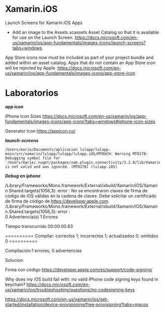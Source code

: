 # Xamarin.iOS


Launch Screens for Xamarin.iOS Apps
- Add an image to the Assets.xcassets Asset Catalog so that it is available for use on the Launch Screen. 
https://docs.microsoft.com/en-us/xamarin/ios/app-fundamentals/images-icons/launch-screens?tabs=windows

 App Store icons now must be included as part of your project bundle and added within an asset catalog. Apps that do not contain an App Store icon will be rejected by Apple.
https://docs.microsoft.com/en-us/xamarin/ios/app-fundamentals/images-icons/app-store-icon

# Laboratorios

***app icon***

iPhone Icon Sizes
https://docs.microsoft.com/en-us/xamarin/ios/app-fundamentals/images-icons/app-icons?tabs=windows#iphone-icon-sizes

Generator Icon
https://appicon.co/


***launch-screens***


```
/Users/marie/Documents/aplicacion lulapp/lulapp-main/src/xamarin/lulapp/lulapp/lulapp.iOS/MTOUCH: Warning MT0178: Debugging symbol file for '/Users/marie/.nuget/packages/xam.plugin.connectivity/3.2.0/lib/Xamarin.iOS10/Plugin.Connectivity.dll' is not valid and was ignored. (MT0178) (lulapp.iOS)
```

***Debug en iphone***

/Library/Frameworks/Mono.framework/External/xbuild/Xamarin/iOS/Xamarin.Shared.targets(1056,3): error : No se encontraron claves de firma de código de iOS válidas en la cadena de claves. Debe solicitar un certificado de firma de código de https://developer.apple.com.
/Library/Frameworks/Mono.framework/External/xbuild/Xamarin/iOS/Xamarin.Shared.targets(1056,3): error :         
    0 Advertencia(s)
    1 Errores

Tiempo transcurrido 00:00:00.83

========== Compilar: correctos 1; incorrectos 1; actualizados 0; omitidos 0 ==========

Compilación:1 errores, 0 advertencias

Solucion:

Firma con código
https://developer.apple.com/es/support/code-signing/

Why does my iOS build fail with: no valid iPhone code signing keys found in keychain?
https://docs.microsoft.com/en-us/xamarin/ios/troubleshooting/questions/no-codesigning-keys



https://docs.microsoft.com/en-us/xamarin/ios/get-started/installation/device-provisioning/free-provisioning?tabs=macos